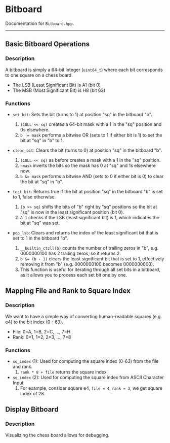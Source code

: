 # Bitboard 
Documentation for `Bitboard.hpp`. 

---

## Basic Bitboard Operations 
### Description
A bitboard is simply a 64-bit integer (`uint64_t`) where each bit corresponds to one square on a chess board. 
- The LSB (Least Significant Bit) is A1 (bit 0)
- The MSB (Most Significant Bit) is H8 (bit 63)

### Functions
- `set_bit`: Sets the bit (turns to 1) at position "sq" in the bitboard "b".
    1. `(1ULL << sq)` creates a 64-bit mask with a 1 in the "sq" position and 0s elsewhere.
    2. `b |= mask` performs a bitwise OR (sets to 1 if either bit is 1) to set the bit at "sq" in "b" to 1.

- `clear_bit`: Clears the bit (turns to 0) at position "sq" in the bitboard "b".
    1. `(1ULL << sq)` as before creates a mask with a 1 in the "sq" position.
    2. `~mask` inverts the bits so the mask has 0 at "sq" and 1s elsewhere now. 
    3. `b &= mask` performs a bitwise AND (sets to 0 if either bit is 0) to clear the bit at "sq" in "b". 

- `test_bit`: Returns true if the bit at position "sq" in the bitboard "b" is set to 1, false otherwise.
    1. `(b >> sq)` shifts the bits of "b" right by "sq" positions so the bit at "sq" is now in the least significant position (bit 0).
    2. `& 1` checks if the LSB (least significant bit) is 1, which indicates the bit at "sq" was set.

- `pop_lsb`: Clears and returns the index of the least significant bit that is set to 1 in the bitboard "b".
    1. `__builtin_ctzll(b)` counts the number of trailing zeros in "b", e.g. 0000000100 has 2 trailing zeros, so it returns 2. 
    2. `b &= (b - 1)` clears the least significant bit that is set to 1, effectively removing it from "b" (e.g. 0000000100 becomes 0000000000).
    3. This function is useful for iterating through all set bits in a bitboard, as it allows you to process each set bit one by one.

## Mapping File and Rank to Square Index 
### Description
We want to have a simple way of converting human-readable squares (e.g. e4) to the bit index (0 - 63). 
- File: 0=A, 1=B, 2=C, ..., 7=H
- Rank: 0=1, 1=2, 2=3, ..., 7=8

### Functions
- `sq_index` (1): Used for computing the square index (0-63) from the file and rank. 
    1. `rank * 8 + file` returns the square index 
- `sq_index` (2): Used for computing the square index from ASCII Character Input
    1. For example, consider square e4, `file = 4`, `rank = 3`, we get square index of 28. 

## Display Bitboard 
### Description 
Visualizing the chess board allows for debugging. 
